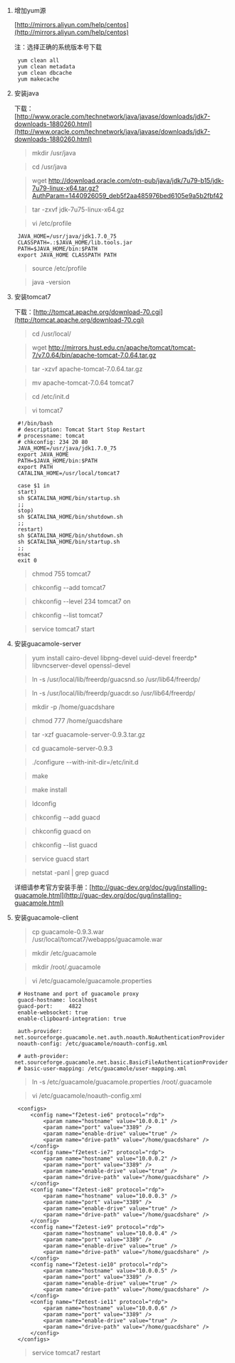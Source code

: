 1. 增加yum源

	[http://mirrors.aliyun.com/help/centos](http://mirrors.aliyun.com/help/centos)

	注：选择正确的系统版本号下载
	
		yum clean all
		yum clean metadata
		yum clean dbcache
		yum makecache
	
2. 安装java

	下载：[http://www.oracle.com/technetwork/java/javase/downloads/jdk7-downloads-1880260.html](http://www.oracle.com/technetwork/java/javase/downloads/jdk7-downloads-1880260.html)
		
	> mkdir /usr/java

	> cd /usr/java

	> wget http://download.oracle.com/otn-pub/java/jdk/7u79-b15/jdk-7u79-linux-x64.tar.gz?AuthParam=1440926059_deb5f2aa485976bed6105e9a5b2fbf42
		
	> tar -zxvf jdk-7u75-linux-x64.gz
		
	> vi /etc/profile
		
		JAVA_HOME=/usr/java/jdk1.7.0_75
		CLASSPATH=.:$JAVA_HOME/lib.tools.jar
		PATH=$JAVA_HOME/bin:$PATH
		export JAVA_HOME CLASSPATH PATH
			
	> source /etc/profile
		
	> java -version
	

3. 安装tomcat7

	下载：[http://tomcat.apache.org/download-70.cgi](http://tomcat.apache.org/download-70.cgi)
		
	> cd /usr/local/
	
	> wget http://mirrors.hust.edu.cn/apache/tomcat/tomcat-7/v7.0.64/bin/apache-tomcat-7.0.64.tar.gz

	> tar -xzvf apache-tomcat-7.0.64.tar.gz
		
	> mv apache-tomcat-7.0.64 tomcat7
		
	> cd /etc/init.d 
		
	> vi tomcat7
		
		#!/bin/bash
		# description: Tomcat Start Stop Restart
		# processname: tomcat
		# chkconfig: 234 20 80
		JAVA_HOME=/usr/java/jdk1.7.0_75
		export JAVA_HOME
		PATH=$JAVA_HOME/bin:$PATH
		export PATH
		CATALINA_HOME=/usr/local/tomcat7

		case $1 in
		start)
		sh $CATALINA_HOME/bin/startup.sh
		;; 
		stop)   
		sh $CATALINA_HOME/bin/shutdown.sh
		;; 
		restart)
		sh $CATALINA_HOME/bin/shutdown.sh
		sh $CATALINA_HOME/bin/startup.sh
		;; 
		esac    
		exit 0
		
	> chmod 755 tomcat7

	> chkconfig --add tomcat7

	> chkconfig --level 234 tomcat7 on

	> chkconfig --list tomcat7	
		
	> service tomcat7 start
	
4. 安装guacamole-server

	> yum install cairo-devel libpng-devel uuid-devel freerdp* libvncserver-devel openssl-devel

	> ln -s /usr/local/lib/freerdp/guacsnd.so /usr/lib64/freerdp/

	> ln -s /usr/local/lib/freerdp/guacdr.so /usr/lib64/freerdp/

	> mkdir -p /home/guacdshare

	> chmod 777 /home/guacdshare
		
	> tar -xzf guacamole-server-0.9.3.tar.gz

	> cd guacamole-server-0.9.3

	> ./configure --with-init-dir=/etc/init.d

	> make

	> make install

	> ldconfig
		
	> chkconfig --add guacd

	> chkconfig guacd on

	> chkconfig --list guacd

	> service guacd start

	> netstat -panl | grep guacd

	详细请参考官方安装手册：[http://guac-dev.org/doc/gug/installing-guacamole.html](http://guac-dev.org/doc/gug/installing-guacamole.html)
	

5. 安装guacamole-client

	> cp guacamole-0.9.3.war /usr/local/tomcat7/webapps/guacamole.war

	> mkdir /etc/guacamole

	> mkdir /root/.guacamole

	> vi /etc/guacamole/guacamole.properties
			
		# Hostname and port of guacamole proxy
		guacd-hostname: localhost
		guacd-port:     4822
		enable-websocket: true
		enable-clipboard-integration: true

		auth-provider: net.sourceforge.guacamole.net.auth.noauth.NoAuthenticationProvider
		noauth-config: /etc/guacamole/noauth-config.xml

		# auth-provider: net.sourceforge.guacamole.net.basic.BasicFileAuthenticationProvider
		# basic-user-mapping: /etc/guacamole/user-mapping.xml

	> ln -s /etc/guacamole/guacamole.properties /root/.guacamole
	
	> vi /etc/guacamole/noauth-config.xml
	
		<configs>
		    <config name="f2etest-ie6" protocol="rdp">
		        <param name="hostname" value="10.0.0.1" />
		        <param name="port" value="3389" />
		        <param name="enable-drive" value="true" />
		        <param name="drive-path" value="/home/guacdshare" />
		    </config>
		    <config name="f2etest-ie7" protocol="rdp">
		        <param name="hostname" value="10.0.0.2" />
		        <param name="port" value="3389" />
		        <param name="enable-drive" value="true" />
		        <param name="drive-path" value="/home/guacdshare" />
		    </config>
		    <config name="f2etest-ie8" protocol="rdp">
		        <param name="hostname" value="10.0.0.3" />
		        <param name="port" value="3389" />
		        <param name="enable-drive" value="true" />
		        <param name="drive-path" value="/home/guacdshare" />
		    </config>
		    <config name="f2etest-ie9" protocol="rdp">
		        <param name="hostname" value="10.0.0.4" />
		        <param name="port" value="3389" />
		        <param name="enable-drive" value="true" />
		        <param name="drive-path" value="/home/guacdshare" />
		    </config>
		    <config name="f2etest-ie10" protocol="rdp">
		        <param name="hostname" value="10.0.0.5" />
		        <param name="port" value="3389" />
		        <param name="enable-drive" value="true" />
		        <param name="drive-path" value="/home/guacdshare" />
		    </config>
		    <config name="f2etest-ie11" protocol="rdp">
		        <param name="hostname" value="10.0.0.6" />
		        <param name="port" value="3389" />
		        <param name="enable-drive" value="true" />
		        <param name="drive-path" value="/home/guacdshare" />
		    </config>
		</configs>
	
	> service tomcat7 restart